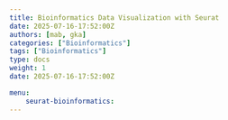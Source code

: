 ```yaml
---
title: Bioinformatics Data Visualization with Seurat
date: 2025-07-16-17:52:00Z
authors: [mab, gka]
categories: ["Bioinformatics"]
tags: ["Bioinformatics"]
type: docs 
weight: 1 
date: 2025-07-16-17:52:00Z

menu: 
    seurat-bioinformatics:
---
```



